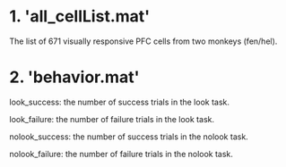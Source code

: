 <!DOCTYPE html>
<html>
<head>
    <title>My First Webpage</title>
</head>
<body>
    <h1>1. 'all_cellList.mat'</h1>
    <p>The list of 671 visually responsive PFC cells from two monkeys (fen/hel).</p>
</body>
    <h1>2. 'behavior.mat'</h1>
    <p> look_success: the number of success trials in the look task.</p>
    <p> look_failure: the number of failure trials in the look task.</p>
    <p> nolook_success: the number of success trials in the nolook task.</p>
    <p> nolook_failure: the number of failure trials in the nolook task.</p>
</html>
